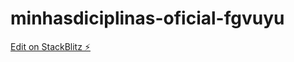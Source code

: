 # minhasdiciplinas-oficial-fgvuyu

[Edit on StackBlitz ⚡️](https://stackblitz.com/edit/minhasdiciplinas-oficial-fgvuyu)